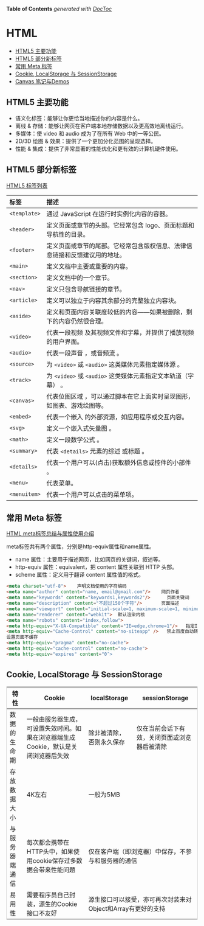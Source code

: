 <!-- START doctoc generated TOC please keep comment here to allow auto update -->
<!-- DON'T EDIT THIS SECTION, INSTEAD RE-RUN doctoc TO UPDATE -->
**Table of Contents**  *generated with [DocToc](https://github.com/thlorenz/doctoc)*

# HTML

- [HTML5 主要功能](#html5-%E4%B8%BB%E8%A6%81%E5%8A%9F%E8%83%BD)
- [HTML5 部分新标签](#html5-%E9%83%A8%E5%88%86%E6%96%B0%E6%A0%87%E7%AD%BE)
- [常用 Meta 标签](#%E5%B8%B8%E7%94%A8-meta-%E6%A0%87%E7%AD%BE)
- [Cookie, LocalStorage 与 SessionStorage](#cookie-localstorage-%E4%B8%8E-sessionstorage)
- [Canvas 笔记与Demos](./Canvas.md)

<!-- END doctoc generated TOC please keep comment here to allow auto update -->

## HTML5 主要功能
- 语义化标签：能够让你更恰当地描述你的内容是什么。
- 离线 & 存储：能够让网页在客户端本地存储数据以及更高效地离线运行。
- 多媒体：使 video 和 audio 成为了在所有 Web 中的一等公民。
- 2D/3D 绘图 & 效果：提供了一个更加分化范围的呈现选择。
- 性能 & 集成：提供了非常显著的性能优化和更有效的计算机硬件使用。

## HTML5 部分新标签

[HTML5 标签列表](https://developer.mozilla.org/zh-CN/docs/Web/Guide/HTML/HTML5/HTML5_element_list)

| 标签 | 描述 |
| :- | :- |
| `<template>` | 通过 JavaScript 在运行时实例化内容的容器。 |
| `<header>` | 定义页面或章节的头部。它经常包含 logo、页面标题和导航性的目录。 |
| `<footer>` | 定义页面或章节的尾部。它经常包含版权信息、法律信息链接和反馈建议用的地址。 |
| `<main>` | 定义文档中主要或重要的内容。 |
| `<section>` | 定义文档中的一个章节。 |
| `<nav>` | 定义只包含导航链接的章节。 |
| `<article>` | 定义可以独立于内容其余部分的完整独立内容块。 |
| `<aside>` | 定义和页面内容关联度较低的内容——如果被删除，剩下的内容仍然很合理。 |
| `<video>` | 代表一段视频 及其视频文件和字幕，并提供了播放视频的用户界面。 |
| `<audio>` | 代表一段声音 ，或音频流 。 |
| `<source>` | 为 `<video>` 或 `<audio>` 这类媒体元素指定媒体源 。 |
| `<track>` | 为 `<video>` 或 `<audio>` 这类媒体元素指定文本轨道（字幕） 。 |
| `<canvas>` | 代表位图区域 ，可以通过脚本在它上面实时呈现图形，如图表、游戏绘图等。 |
| `<embed>` | 代表一个嵌入 的外部资源，如应用程序或交互内容。 |
| `<svg>` | 定义一个嵌入式矢量图 。 |
| `<math>` | 定义一段数学公式 。 |
| `<summary>` | 代表 `<details>` 元素的综述 或标题 。 |
| `<details>` | 代表一个用户可以(点击)获取额外信息或控件的小部件 。 |
| `<menu>` | 代表菜单。 |
| `<menuitem>` | 代表一个用户可以点击的菜单项。 |

## 常用 Meta 标签

[HTML meta标签总结与属性使用介绍](https://segmentfault.com/a/1190000004279791)

meta标签共有两个属性，分别是http-equiv属性和name属性。
- name 属性：主要用于描述网页，比如网页的关键词，叙述等。
- http-equiv 属性：equivalent，把 content 属性关联到 HTTP 头部。
- scheme 属性：定义用于翻译 content 属性值的格式。

```html 
<meta charset="utf-8">    声明文档使用的字符编码
<meta name="author" content="name, email@gmail.com"/>    网页作者
<meta name="keywords" content="keywords1,keywords2"/>      页面关键词
<meta name="description" content="不超过150个字符"/>       页面描述
<meta name="viewport" content="initial-scale=1, maximum-scale=1, minimum-scale=1, user-scalable=no"> 为移动设备添加 viewport
<meta name="renderer" content="webkit">  默认渲染内核
<meta name="robots" content="index,follow">
<meta http-equiv="X-UA-Compatible" content="IE=edge,chrome=1"/>   指定IE和Chrome使用最新版本渲染当前页面
<meta http-equiv="Cache-Control" content="no-siteapp" />   禁止百度自动转码
设置页面不缓存
<meta http-equiv="pragma" content="no-cache">
<meta http-equiv="cache-control" content="no-cache">
<meta http-equiv="expires" content="0″>
```

## Cookie, LocalStorage 与 SessionStorage

<table style="border: 1px solid #ccc;">
	<thead>
		<tr>
			<th>特性</th>
			<th>Cookie</th>
			<th>localStorage</th>
			<th>sessionStorage</th>
		</tr>
	</thead>
	<tbody>
		<tr>
			<td>数据的生命期</td>
			<td>一般由服务器生成，可设置失效时间。如果在浏览器端生成Cookie，默认是关闭浏览器后失效</td>
			<td>除非被清除，否则永久保存</td>
			<td>仅在当前会话下有效，关闭页面或浏览器后被清除</td>
		</tr>
		<tr>
			<td>存放数据大小</td>
			<td>4K左右</td>
			<td colspan="2">一般为5MB</td>
		</tr>
		<tr>
			<td>与服务器端通信</td>
			<td>每次都会携带在HTTP头中，如果使用cookie保存过多数据会带来性能问题</td>
			<td colspan="2">仅在客户端（即浏览器）中保存，不参与和服务器的通信</td>
		</tr>
		<tr>
			<td>易用性</td>
			<td>需要程序员自己封装，源生的Cookie接口不友好</td>
			<td colspan="2">源生接口可以接受，亦可再次封装来对Object和Array有更好的支持</td>
		</tr>
	</tbody>
</table>
